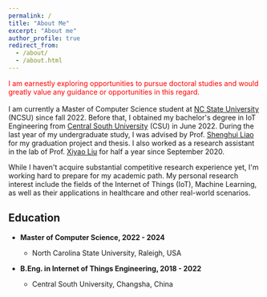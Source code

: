 ```yaml
---
permalink: /
title: "About Me"
excerpt: "About me"
author_profile: true
redirect_from: 
  - /about/
  - /about.html
---
```

<font color="red"> I am earnestly exploring opportunities to pursue doctoral studies and would greatly value any guidance or opportunities in this regard. </font>
<br><br>
I am currently a Master of Computer Science student at [NC State University](https://www.csc.ncsu.edu/) (NCSU) since fall 2022. 
Before that, I obtained my bachelor's degree in IoT Engineering from [Central South University](https://csu.edu.cn/) (CSU) in June 2022. 
During the last year of my undergraduate study, I was advised by Prof. [Shenghui Liao](https://faculty.csu.edu.cn/liaoshenghui/en/index/6801/list/index.htm) for my graduation project and thesis.
I also worked as a research assistant in the lab of Prof. [Xiyao Liu](https://faculty.csu.edu.cn/liuxiyao/en/index/40230/list/index.htm) for half a year since September 2020.

While I haven't acquire substantial competitive research experience yet, I'm working hard to prepare for my academic path. 
My personal research interest include the fields of the Internet of Things (IoT), Machine Learning, as well as their applications in healthcare and other real-world scenarios.

Education
------
- **Master of Computer Science, 2022 - 2024**
    - North Carolina State University, Raleigh, USA

- **B.Eng. in Internet of Things Engineering, 2018 - 2022**
    - Central South University, Changsha, China
  
<!--
Recent News
------
**Jan 9, 2023** - First day of 2023 Spring semester in NCSU.
\
**Aug 22, 2022** - International Student Orientation in NCSU.
\
**Aug 8, 2022** - I arrived in Raleigh from China.
\
**Jun 19, 2022** - I graduated from CSU.
-->
